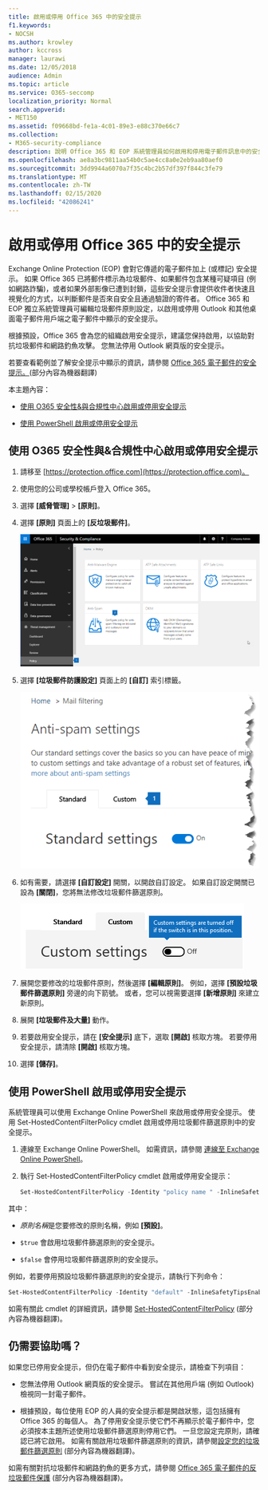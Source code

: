```yaml
---
title: 啟用或停用 Office 365 中的安全提示
f1.keywords:
- NOCSH
ms.author: krowley
author: kccross
manager: laurawi
ms.date: 12/05/2018
audience: Admin
ms.topic: article
ms.service: O365-seccomp
localization_priority: Normal
search.appverid:
- MET150
ms.assetid: f09668bd-fe1a-4c01-89e3-e88c370e66c7
ms.collection:
- M365-security-compliance
description: 說明 Office 365 和 EOP 系統管理員如何啟用和停用電子郵件訊息中的安全提示。
ms.openlocfilehash: ae8a3bc9811aa54b0c5ae4cc8a0e2eb9aa80aef0
ms.sourcegitcommit: 3dd9944a6070a7f35c4bc2b57df397f844c3fe79
ms.translationtype: MT
ms.contentlocale: zh-TW
ms.lasthandoff: 02/15/2020
ms.locfileid: "42086241"
---
```

# <a name="enable-or-disable-safety-tips-in-office-365"></a>啟用或停用 Office 365 中的安全提示

Exchange Online Protection (EOP) 會對它傳遞的電子郵件加上 (或標記) 安全提示。 如果 Office 365 已將郵件標示為垃圾郵件、如果郵件包含某種可疑項目 (例如網路詐騙)，或者如果外部影像已遭到封鎖，這些安全提示會提供收件者快速且視覺化的方式，以判斷郵件是否來自安全且通過驗證的寄件者。 Office 365 和 EOP 獨立系統管理員可編輯垃圾郵件原則設定，以啟用或停用 Outlook 和其他桌面電子郵件用戶端之電子郵件中顯示的安全提示。

根據預設，Office 365 會為您的組織啟用安全提示，建議您保持啟用，以協助對抗垃圾郵件和網路釣魚攻擊。 您無法停用 Outlook 網頁版的安全提示。

若要查看範例並了解安全提示中顯示的資訊，請參閱 [Office 365 電子郵件的安全提示。](safety-tips-in-office-365.md)(部分內容為機器翻譯)

本主題內容：

- [使用 O365 安全性&amp;與合規性中心啟用或停用安全提示](enable-or-disable-safety-tips.md#SandCCsafetytip)

- [使用 PowerShell 啟用或停用安全提示](enable-or-disable-safety-tips.md#pshellsafetytip)

## <a name="to-enable-or-disable-safety-tips-by-using-the-office-365-security-amp-compliance-center"></a>使用 O365 安全性與&amp;合規性中心啟用或停用安全提示
<a name="SandCCsafetytip"> </a>

1. 請移至 [https://protection.office.com](https://protection.office.com)。

2. 使用您的公司或學校帳戶登入 Office 365。

3. 選擇 **[威脅管理]** \> **[原則]**。

4. 選擇 **[原則]** 頁面上的 **[反垃圾郵件]**。

    ![這個螢幕擷取畫面顯示如何前往安全性 &amp; 合規性中心中的 [反垃圾郵件] 設定頁面。](../../media/b8eb2ee3-2eb1-4ea2-b138-f6d7fb2e23de.png)

5. 選擇 **[垃圾郵件防護設定]** 頁面上的 **[自訂]** 索引標籤。

    ![此螢幕擷取畫面顯示安全性 &amp; 合規性中心中之 [反垃圾郵件] 設定頁面上的 [自訂] 索引標籤位置。](../../media/1d688d23-e6f3-4de5-84a7-e8ce31786193.png)

6. 如有需要，請選擇 **[自訂設定]** 開關，以開啟自訂設定。 如果自訂設定開關已設為 **[關閉]**，您將無法修改垃圾郵件篩選原則。

    ![此螢幕擷取畫面顯示自訂反垃圾郵件篩選原則設定為關閉。](../../media/94f900ad-b556-4a31-a3ac-acfcd72e71b8.png)

7. 展開您要修改的垃圾郵件原則，然後選擇 **[編輯原則]**。 例如，選擇 **[預設垃圾郵件篩選原則]** 旁邊的向下箭號。 或者，您可以視需要選擇 **[新增原則]** 來建立新原則。

8. 展開 **[垃圾郵件及大量]** 動作。

9. 若要啟用安全提示，請在 **[安全提示]** 底下，選取 **[開啟]** 核取方塊。 若要停用安全提示，請清除 **[開啟]** 核取方塊。

10. 選擇 **[儲存]**。

## <a name="to-enable-or-disable-safety-tips-by-using-powershell"></a>使用 PowerShell 啟用或停用安全提示
<a name="pshellsafetytip"> </a>

系統管理員可以使用 Exchange Online PowerShell 來啟用或停用安全提示。 使用 Set-HostedContentFilterPolicy cmdlet 啟用或停用垃圾郵件篩選原則中的安全提示。

1. 連線至 Exchange Online PowerShell。 如需資訊，請參閱 [連線至 Exchange Online PowerShell](https://docs.microsoft.com/powershell/exchange/exchange-online/connect-to-exchange-online-powershell/connect-to-exchange-online-powershell)。

2. 執行 Set-HostedContentFilterPolicy cmdlet 啟用或停用安全提示：

   ```powershell
   Set-HostedContentFilterPolicy -Identity "policy name " -InlineSafetyTipsEnabled <$true | $false>
   ```

其中：

- *原則名稱*是您要修改的原則名稱，例如 **[預設]**。

- `$true` 會啟用垃圾郵件篩選原則的安全提示。

- `$false` 會停用垃圾郵件篩選原則的安全提示。

例如，若要停用預設垃圾郵件篩選原則的安全提示，請執行下列命令：

```powershell
Set-HostedContentFilterPolicy -Identity "default" -InlineSafetyTipsEnabled $false
```

如需有關此 cmdlet 的詳細資訊，請參閱 [Set-HostedContentFilterPolicy](https://docs.microsoft.com/powershell/module/exchange/antispam-antimalware/set-hostedcontentfilterpolicy) (部分內容為機器翻譯)。

## <a name="still-need-help"></a>仍需要協助嗎？
<a name="pshellsafetytip"> </a>

如果您已停用安全提示，但仍在電子郵件中看到安全提示，請檢查下列項目：

- 您無法停用 Outlook 網頁版的安全提示。 嘗試在其他用戶端 (例如 Outlook) 檢視同一封電子郵件。

- 根據預設，每位使用 EOP 的人員的安全提示都是開啟狀態，這包括擁有 Office 365 的每個人。 為了停用安全提示使它們不再顯示於電子郵件中，您必須按本主題所述使用垃圾郵件篩選原則停用它們。 一旦您設定完原則，請確認已將它啟用。 如需有關啟用垃圾郵件篩選原則的資訊，請參閱[設定您的垃圾郵件篩選原則](configure-your-spam-filter-policies.md) (部分內容為機器翻譯)。

如需有關對抗垃圾郵件和網路釣魚的更多方式，請參閱 [Office 365 電子郵件的反垃圾郵件保護](anti-spam-protection.md) (部分內容為機器翻譯)。
